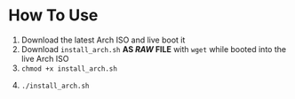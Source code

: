 # How To Use
1) Download the latest Arch ISO and live boot it
2) Download `install_arch.sh` **AS _RAW_ FILE** with `wget` while booted into the live Arch ISO
3) `chmod +x install_arch.sh`
4. `./install_arch.sh`
